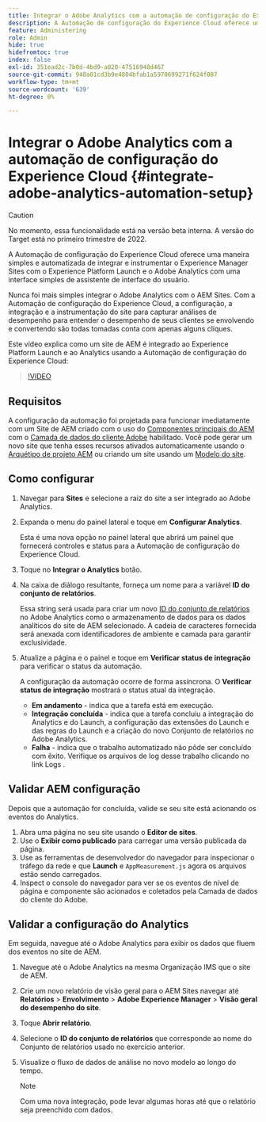 ```yaml
---
title: Integrar o Adobe Analytics com a automação de configuração do Experience Cloud
description: A Automação de configuração do Experience Cloud oferece uma maneira simples e automatizada de integrar e instrumentar o Experience Manager Sites com o Experience Platform Launch e o Adobe Analytics com uma interface simples de assistente de interface do usuário. Saiba como usar a configuração automatizada com seu próprio site.
feature: Administering
role: Admin
hide: true
hidefromtoc: true
index: false
exl-id: 351ead2c-7b0d-4bd9-a020-47516948d467
source-git-commit: 940a01cd3b9e4804bfab1a5970699271f624f087
workflow-type: tm+mt
source-wordcount: '639'
ht-degree: 0%

---
```


# Integrar o Adobe Analytics com a automação de configuração do Experience Cloud {#integrate-adobe-analytics-automation-setup}

>[!CAUTION]
>
> No momento, essa funcionalidade está na versão beta interna. A versão do Target está no primeiro trimestre de 2022.

A Automação de configuração do Experience Cloud oferece uma maneira simples e automatizada de integrar e instrumentar o Experience Manager Sites com o Experience Platform Launch e o Adobe Analytics com uma interface simples de assistente de interface do usuário.

Nunca foi mais simples integrar o Adobe Analytics com o AEM Sites. Com a Automação de configuração do Experience Cloud, a configuração, a integração e a instrumentação do site para capturar análises de desempenho para entender o desempenho de seus clientes se envolvendo e convertendo são todas tomadas conta com apenas alguns cliques.

Este vídeo explica como um site de AEM é integrado ao Experience Platform Launch e ao Analytics usando a Automação de configuração do Experience Cloud:

>[!VIDEO](https://video.tv.adobe.com/v/339605/?quality=12)

## Requisitos

A configuração da automação foi projetada para funcionar imediatamente com um Site de AEM criado com o uso do [Componentes principais do AEM](https://experienceleague.adobe.com/docs/experience-manager-core-components/using/introduction.html?lang=pt-BR) com o [Camada de dados do cliente Adobe](https://experienceleague.adobe.com/docs/experience-manager-core-components/using/developing/data-layer/overview.html) habilitado. Você pode gerar um novo site que tenha esses recursos ativados automaticamente usando o [Arquétipo de projeto AEM](https://experienceleague.adobe.com/docs/experience-manager-core-components/using/developing/archetype/overview.html) ou criando um site usando um [Modelo do site](/help/journey-sites/quick-site/create-site.md).

## Como configurar

1. Navegar para **Sites** e selecione a raiz do site a ser integrado ao Adobe Analytics.
1. Expanda o menu do painel lateral e toque em **Configurar Analytics**.

   Esta é uma nova opção no painel lateral que abrirá um painel que fornecerá controles e status para a Automação de configuração do Experience Cloud.
1. Toque no **Integrar o Analytics** botão.
1. Na caixa de diálogo resultante, forneça um nome para a variável **ID do conjunto de relatórios**.

   Essa string será usada para criar um novo [ID do conjunto de relatórios](https://experienceleague.adobe.com/docs/analytics/admin/manage-report-suites/new-report-suite/t-create-a-report-suite.html?lang=en) no Adobe Analytics como o armazenamento de dados para os dados analíticos do site de AEM selecionado. A cadeia de caracteres fornecida será anexada com identificadores de ambiente e camada para garantir exclusividade.

1. Atualize a página e o painel e toque em **Verificar status de integração** para verificar o status da automação.

   A configuração da automação ocorre de forma assíncrona. O **Verificar status de integração** mostrará o status atual da integração.

   * **Em andamento** - indica que a tarefa está em execução.
   * **Integração concluída** - indica que a tarefa concluiu a integração do Analytics e do Launch, a configuração das extensões do Launch e das regras do Launch e a criação do novo Conjunto de relatórios no Adobe Analytics.
   * **Falha** - indica que o trabalho automatizado não pôde ser concluído com êxito. Verifique os arquivos de log desse trabalho clicando no link Logs .

## Validar AEM configuração

Depois que a automação for concluída, valide se seu site está acionando os eventos do Analytics.

1. Abra uma página no seu site usando o **Editor de sites**.
1. Use o **Exibir como publicado** para carregar uma versão publicada da página.
1. Use as ferramentas de desenvolvedor do navegador para inspecionar o tráfego da rede e que **Launch** e `AppMeasurement.js` agora os arquivos estão sendo carregados.
1. Inspect o console do navegador para ver se os eventos de nível de página e componente são acionados e coletados pela Camada de dados do cliente do Adobe.

## Validar a configuração do Analytics

Em seguida, navegue até o Adobe Analytics para exibir os dados que fluem dos eventos no site de AEM.

1. Navegue até o Adobe Analytics na mesma Organização IMS que o site de AEM.
1. Crie um novo relatório de visão geral para o AEM Sites navegar até **Relatórios** > **Envolvimento** > **Adobe Experience Manager** > **Visão geral do desempenho do site**.
1. Toque **Abrir relatório**.
1. Selecione o **ID do conjunto de relatórios** que corresponde ao nome do Conjunto de relatórios usado no exercício anterior.
1. Visualize o fluxo de dados de análise no novo modelo ao longo do tempo.

   >[!NOTE]
   >
   > Com uma nova integração, pode levar algumas horas até que o relatório seja preenchido com dados.
